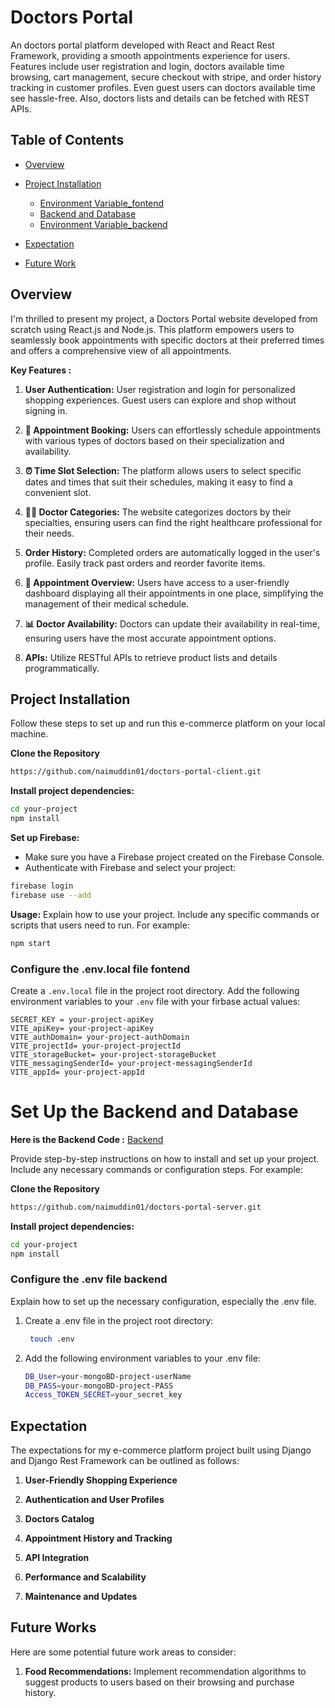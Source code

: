 # Doctors Portal

An doctors portal platform developed with React and React Rest Framework, providing a smooth appointments experience for users. Features include user registration and login, doctors available time browsing, cart management, secure checkout with stripe, and order history tracking in customer profiles. Even guest users can doctors available time see hassle-free. Also, doctors lists and details can be fetched with REST APIs.

## Table of Contents

- [Overview](#overview)
- [Project Installation](#project-installation)
  - [Environment Variable_fontend](#configure-the-env-file-fontend)
  - [Backend and Database](#Set-Up-the-Backend-and-Database)
  - [Environment Variable_backend](#configure-the-env-file-backend)

- [Expectation](#expectation)
- [Future Work](#future-works)

## Overview

I'm thrilled to present my project, a Doctors Portal website developed from scratch using React.js and Node.js. This platform empowers users to seamlessly book appointments with specific doctors at their preferred times and offers a comprehensive view of all appointments.

**Key Features :**

1. **User Authentication:** User registration and login for personalized shopping experiences. Guest users can explore and shop without signing in.

2. **📆 Appointment Booking:** Users can effortlessly schedule appointments with various types of doctors based on their specialization and availability.

3. **⏰ Time Slot Selection:** The platform allows users to select specific dates and times that suit their schedules, making it easy to find a convenient slot.

4. **👩‍⚕️ Doctor Categories:** The website categorizes doctors by their specialties, ensuring users can find the right healthcare professional for their needs.

5. **Order History:** Completed orders are automatically logged in the user's profile. Easily track past orders and reorder favorite items.

6. **📅 Appointment Overview:** Users have access to a user-friendly dashboard displaying all their appointments in one place, simplifying the management of their medical schedule.

7. **📊 Doctor Availability:**  Doctors can update their availability in real-time, ensuring users have the most accurate appointment options.

8. **APIs:** Utilize RESTful APIs to retrieve product lists and details programmatically.

## Project Installation

Follow these steps to set up and run this e-commerce platform on your local machine.

**Clone the Repository**

```bash
https://github.com/naimuddin01/doctors-portal-client.git
```

**Install project dependencies:**

```bash
cd your-project
npm install
```

**Set up Firebase:**
- Make sure you have a Firebase project created on the Firebase Console.
- Authenticate with Firebase and select your project:
```bash
firebase login
firebase use --add
```

**Usage:**
Explain how to use your project. Include any specific commands or scripts that users need to run. For example:
```bash
npm start
```

### Configure the .env.local file fontend

Create a `.env.local` file in the project root directory. Add the following environment variables to your `.env` file with your firbase actual values:

```
SECRET_KEY = your-project-apiKey
VITE_apiKey= your-project-apiKey
VITE_authDomain= your-project-authDomain
VITE_projectId= your-project-projectId
VITE_storageBucket= your-project-storageBucket
VITE_messagingSenderId= your-project-messagingSenderId
VITE_appId= your-project-appId
```

# **Set Up the Backend and Database**
**Here is the Backend Code :** [Backend](https://github.com/naimuddin01/doctors-portal-server) 

Provide step-by-step instructions on how to install and set up your project. Include any necessary commands or configuration steps. For example:

**Clone the Repository**
```bash
https://github.com/naimuddin01/doctors-portal-server.git
```

**Install project dependencies:**
```bash
cd your-project
npm install
```

### Configure the .env file backend

Explain how to set up the necessary configuration, especially the .env file.
1. Create a .env file in the project root directory:
   ```bash
    touch .env
   ```
2. Add the following environment variables to your .env file:
    ```bash
    DB_User=your-mongoBD-project-userName
    DB_PASS=your-mongoBD-project-PASS
    Access_TOKEN_SECRET=your_secret_key
   ```
    
## Expectation

The expectations for my e-commerce platform project built using Django and Django Rest Framework can be outlined as follows:

1. **User-Friendly Shopping Experience**

2. **Authentication and User Profiles**

3. **Doctors Catalog**

4. **Appointment History and Tracking**

5. **API Integration**

6. **Performance and Scalability**

7. **Maintenance and Updates**

## Future Works

Here are some potential future work areas to consider:

1. **Food Recommendations:** Implement recommendation algorithms to suggest products to users based on their browsing and purchase history.
